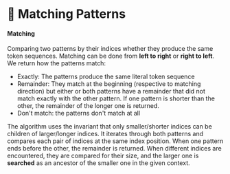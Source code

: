 # 🧦 Matching Patterns

#### Matching

Comparing two patterns by their indices whether they produce the same token sequences. Matching can be done from **left to right** or **right to left**. We return how the patterns match:

* Exactly: The patterns produce the same literal token sequence
* Remainder: They match at the beginning (respective to matching direction) but either or both patterns have a remainder that did not match exactly with the other pattern. If one pattern is shorter than the other, the remainder of the longer one is returned.
* Don't match: the patterns don't match at all

The algorithm uses the invariant that only smaller/shorter indices can be children of larger/longer indices. It iterates through both patterns and compares each pair of indices at the same index position. When one pattern ends before the other, the remainder is returned. When different indices are encountered, they are compared for their size, and the larger one is **searched** as an ancestor of the smaller one in the given context.
